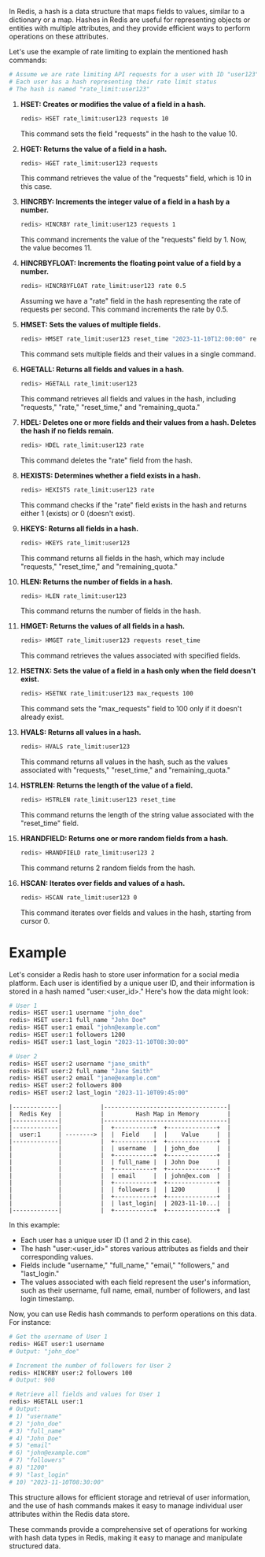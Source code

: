 In Redis, a hash is a data structure that maps fields to values, similar to a dictionary or a map. Hashes in Redis are useful for representing objects or entities with multiple attributes, and they provide efficient ways to perform operations on these attributes.

Let's use the example of rate limiting to explain the mentioned hash commands:

```bash
# Assume we are rate limiting API requests for a user with ID "user123"
# Each user has a hash representing their rate limit status
# The hash is named "rate_limit:user123"
```
1. **HSET: Creates or modifies the value of a field in a hash.**
   ```bash
   redis> HSET rate_limit:user123 requests 10
   ```
   This command sets the field "requests" in the hash to the value 10.

2. **HGET: Returns the value of a field in a hash.**
   ```bash
   redis> HGET rate_limit:user123 requests
   ```
   This command retrieves the value of the "requests" field, which is 10 in this case.

3. **HINCRBY: Increments the integer value of a field in a hash by a number.**
   ```bash
   redis> HINCRBY rate_limit:user123 requests 1
   ```
   This command increments the value of the "requests" field by 1. Now, the value becomes 11.

4. **HINCRBYFLOAT: Increments the floating point value of a field by a number.**
   ```bash
   redis> HINCRBYFLOAT rate_limit:user123 rate 0.5
   ```
   Assuming we have a "rate" field in the hash representing the rate of requests per second. This command increments the rate by 0.5.

5. **HMSET: Sets the values of multiple fields.**
   ```bash
   redis> HMSET rate_limit:user123 reset_time "2023-11-10T12:00:00" remaining_quota 9
   ```
   This command sets multiple fields and their values in a single command.

6. **HGETALL: Returns all fields and values in a hash.**
   ```bash
   redis> HGETALL rate_limit:user123
   ```
   This command retrieves all fields and values in the hash, including "requests," "rate," "reset_time," and "remaining_quota."

7. **HDEL: Deletes one or more fields and their values from a hash. Deletes the hash if no fields remain.**
   ```bash
   redis> HDEL rate_limit:user123 rate
   ```
   This command deletes the "rate" field from the hash.

8. **HEXISTS: Determines whether a field exists in a hash.**
   ```bash
   redis> HEXISTS rate_limit:user123 rate
   ```
   This command checks if the "rate" field exists in the hash and returns either 1 (exists) or 0 (doesn't exist).

9. **HKEYS: Returns all fields in a hash.**
   ```bash
   redis> HKEYS rate_limit:user123
   ```
   This command returns all fields in the hash, which may include "requests," "reset_time," and "remaining_quota."

10. **HLEN: Returns the number of fields in a hash.**
    ```bash
    redis> HLEN rate_limit:user123
    ```
    This command returns the number of fields in the hash.

11. **HMGET: Returns the values of all fields in a hash.**
    ```bash
    redis> HMGET rate_limit:user123 requests reset_time
    ```
    This command retrieves the values associated with specified fields.

12. **HSETNX: Sets the value of a field in a hash only when the field doesn't exist.**
    ```bash
    redis> HSETNX rate_limit:user123 max_requests 100
    ```
    This command sets the "max_requests" field to 100 only if it doesn't already exist.

13. **HVALS: Returns all values in a hash.**
    ```bash
    redis> HVALS rate_limit:user123
    ```
    This command returns all values in the hash, such as the values associated with "requests," "reset_time," and "remaining_quota."

14. **HSTRLEN: Returns the length of the value of a field.**
    ```bash
    redis> HSTRLEN rate_limit:user123 reset_time
    ```
    This command returns the length of the string value associated with the "reset_time" field.

15. **HRANDFIELD: Returns one or more random fields from a hash.**
    ```bash
    redis> HRANDFIELD rate_limit:user123 2
    ```
    This command returns 2 random fields from the hash.

16. **HSCAN: Iterates over fields and values of a hash.**
    ```bash
    redis> HSCAN rate_limit:user123 0
    ```
    This command iterates over fields and values in the hash, starting from cursor 0.


# Example
Let's consider a Redis hash to store user information for a social media platform. Each user is identified by a unique user ID, and their information is stored in a hash named "user:\<user_id\>." Here's how the data might look:

```bash
# User 1
redis> HSET user:1 username "john_doe"
redis> HSET user:1 full_name "John Doe"
redis> HSET user:1 email "john@example.com"
redis> HSET user:1 followers 1200
redis> HSET user:1 last_login "2023-11-10T08:30:00"

# User 2
redis> HSET user:2 username "jane_smith"
redis> HSET user:2 full_name "Jane Smith"
redis> HSET user:2 email "jane@example.com"
redis> HSET user:2 followers 800
redis> HSET user:2 last_login "2023-11-10T09:45:00"
```

```
|-------------|           |-----------------------------------|
|  Redis Key  |           |         Hash Map in Memory        |
|-------------|           |-----------------------------------|
|-------------|           |  +-----------+  +--------------+  |
|  user:1     | --------> |  |  Field    |  |    Value     |  |
|-------------|           |  +-----------+  +--------------+  |
|             |           |  | username  |  | john_doe     |  |
|             |           |  +-----------+  +--------------+  |
|             |           |  | full_name |  | John Doe     |  |
|             |           |  +-----------+  +--------------+  |
|             |           |  | email     |  | john@ex.com  |  |
|             |           |  +-----------+  +--------------+  |
|             |           |  | followers |  | 1200         |  |
|             |           |  +-----------+  +--------------+  |
|             |           |  | last_login|  | 2023-11-10...|  |
|-------------|           |  +-----------+  +--------------+  |
```               
In this example:

- Each user has a unique user ID (1 and 2 in this case).
- The hash "user:\<user_id\>" stores various attributes as fields and their corresponding values.
- Fields include "username," "full_name," "email," "followers," and "last_login."
- The values associated with each field represent the user's information, such as their username, full name, email, number of followers, and last login timestamp.

Now, you can use Redis hash commands to perform operations on this data. For instance:

```bash
# Get the username of User 1
redis> HGET user:1 username
# Output: "john_doe"

# Increment the number of followers for User 2
redis> HINCRBY user:2 followers 100
# Output: 900

# Retrieve all fields and values for User 1
redis> HGETALL user:1
# Output:
# 1) "username"
# 2) "john_doe"
# 3) "full_name"
# 4) "John Doe"
# 5) "email"
# 6) "john@example.com"
# 7) "followers"
# 8) "1200"
# 9) "last_login"
# 10) "2023-11-10T08:30:00"
```

This structure allows for efficient storage and retrieval of user information, and the use of hash commands makes it easy to manage individual user attributes within the Redis data store.

These commands provide a comprehensive set of operations for working with hash data types in Redis, making it easy to manage and manipulate structured data.
